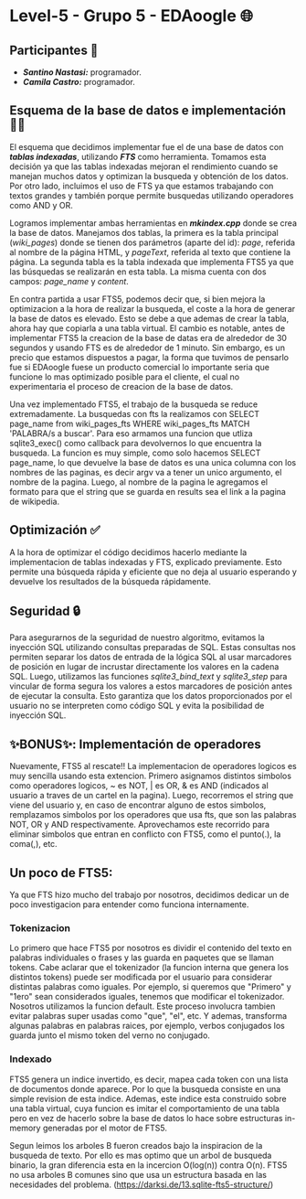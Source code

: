 # Level-5 - Grupo 5 - EDAoogle 🌐

## Participantes 👥

* ***Santino Nastasi:*** programador.
* ***Camila Castro:*** programador.

## Esquema de la base de datos e implementación 🧑‍💻

El esquema que decidimos implementar fue el de una base de datos con ***tablas indexadas***, utilizando ***FTS*** como herramienta. Tomamos esta decisión ya que las tablas indexadas mejoran el rendimiento cuando se manejan muchos datos y optimizan la busqueda y obtención de los datos. Por otro lado, incluimos el uso de FTS ya que estamos trabajando con textos grandes y también porque permite busquedas utilizando operadores como AND y OR. 

Logramos implementar ambas herramientas en ***mkindex.cpp*** donde se crea la base de datos. Manejamos dos tablas, la primera es la tabla principal (*wiki_pages*) donde se tienen dos parámetros (aparte del id): *page*, referida al nombre de la página HTML, y *pageText*, referida al texto que contiene la página. La segunda tabla es la tabla indexada que implementa FTS5 ya que las búsquedas se realizarán en esta tabla. La misma cuenta con dos campos: *page_name* y *content*.

En contra partida a usar FTS5, podemos decir que, si bien mejora la optimizacion a la hora de realizar la busqueda, el coste a la hora de generar la base de datos es elevado. Esto se debe a que ademas de crear la tabla, ahora hay que copiarla a una tabla virtual. El cambio es notable, antes de implementar FTS5 la creacion de la base de datas era de alrededor de 30 segundos y usando FTS es de alrededor de 1 minuto. Sin embargo, es un precio que estamos dispuestos a pagar, la forma que tuvimos de pensarlo fue si EDAoogle fuese un producto comercial lo importante seria que funcione lo mas optimizado posible para el cliente, el cual no experimentaria el proceso de creacion de la base de datos.  

Una vez implementado FTS5, el trabajo de la busqueda se reduce extremadamente. La busquedas con fts la realizamos con SELECT page_name from wiki_pages_fts WHERE wiki_pages_fts MATCH 'PALABRA/s a buscar'. Para eso armamos una funcion que utliza sqlite3_exec() como callback para devolvernos lo que encuentra la busqueda. La funcion es muy simple, como solo hacemos SELECT page_name, lo que devuelve la base de datos es una unica columna con los nombres de las paginas, es decir argv va a tener un unico argumento, el nombre de la pagina. Luego, al nombre de la pagina le agregamos el formato para que el string que se guarda en results sea el link a la pagina de wikipedia.

## Optimización ✅

A la hora de optimizar el código decidimos hacerlo mediante la implementacion de tablas indexadas y FTS, explicado previamente. Esto permite una búsqueda rápida y eficiente que no deja al usuario esperando y devuelve los resultados de la búsqueda rápidamente.

## Seguridad 🔒

Para asegurarnos de la seguridad de nuestro algoritmo, evitamos la inyección SQL utilizando consultas preparadas de SQL. Estas consultas nos permiten separar los datos de entrada de la lógica SQL al usar marcadores de posición en lugar de incrustar directamente los valores en la cadena SQL. Luego, utilizamos las funciones *sqlite3_bind_text* y *sqlite3_step* para vincular de forma segura los valores a estos marcadores de posición antes de ejecutar la consulta. Esto garantiza que los datos proporcionados por el usuario no se interpreten como código SQL y evita la posibilidad de inyección SQL.

## ✨BONUS✨: Implementación de operadores 

Nuevamente, FTS5 al rescate!! La implementacion de operadores logicos es muy sencilla usando esta extencion. Primero asignamos distintos simbolos como operadores logicos, ~ es NOT, | es OR, & es AND (indicados al usuario a traves de un cartel en la pagina). Luego, recorremos el string que viene del usuario y, en caso de encontrar alguno de estos simbolos, remplazamos simbolos por los operadores que usa fts, que son las palabras NOT, OR y AND respectivamente. Aprovechamos este recorrido para eliminar simbolos que entran en conflicto con FTS5, como el punto(.), la coma(,), etc.

## Un poco de FTS5:

Ya que FTS hizo mucho del trabajo por nosotros, decidimos dedicar un de poco investigacion para entender como funciona internamente. 

### Tokenizacion

Lo primero que hace FTS5 por nosotros es dividir el contenido del texto en palabras individuales o frases y las guarda en paquetes que se llaman tokens. Cabe aclarar que el tokenizador (la funcion interna que genera los distintos tokens) puede ser modificada por el usuario para considerar distintas palabras como iguales. Por ejemplo, si queremos que "Primero" y "1ero" sean considerados iguales, tenemos que modificar el tokenizador. Nosotros utilizamos la funcion default. Este proceso involucra tambien evitar palabras super usadas como "que", "el", etc. Y ademas, transforma algunas palabras en palabras raices, por ejemplo, verbos conjugados los guarda junto el mismo token del verno no conjugado.

### Indexado

FTS5 genera un indice invertido, es decir, mapea cada token con una lista de documentos donde aparece. Por lo que la busqueda consiste en una simple revision de esta indice. Ademas, este indice esta construido sobre una tabla virtual, cuya funcion es imitar el comportamiento de una tabla pero en vez de hacerlo sobre la base de datos lo hace sobre estructuras in-memory generadas por el motor de FTS5.

Segun leimos los arboles B fueron creados bajo la inspiracion de la busqueda de texto. Por ello es mas optimo que un arbol de busqueda binario, la gran diferencia esta en la incercion O(log(n)) contra O(n). FTS5 no usa arboles B comunes sino que usa un estructura basada en las necesidades del problema. (https://darksi.de/13.sqlite-fts5-structure/) 
